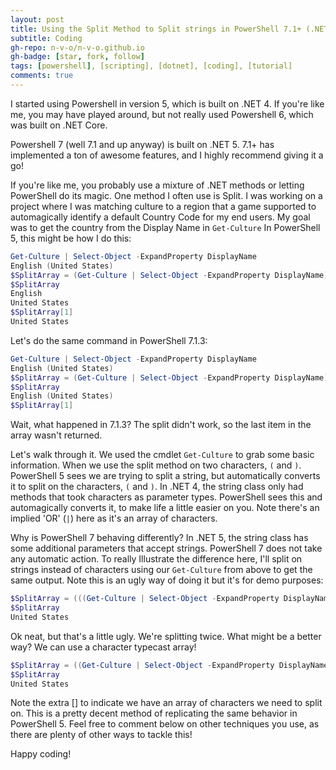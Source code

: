 ```yaml
---
layout: post
title: Using the Split Method to Split strings in PowerShell 7.1+ (.NET 5)
subtitle: Coding
gh-repo: n-v-o/n-v-o.github.io
gh-badge: [star, fork, follow]
tags: [powershell], [scripting], [dotnet], [coding], [tutorial]
comments: true
---
```


I started using Powershell in version 5, which is built on .NET 4.  If you're like me, you may have played around, but not really used Powershell 6, which was built on .NET Core.

Powershell 7 (well 7.1 and up anyway) is built on .NET 5. 7.1+ has implemented a ton of awesome features, and I highly recommend giving it a go!


If you're like me, you probably use a mixture of .NET methods or letting PowerShell do its magic. One method I often use is Split. I was working on a project where I was matching culture to a region that a game supported to automagically identify a default Country Code for my end users. My goal was to get the country from the Display Name in `Get-Culture` In PowerShell 5, this might be how I do this:

```powershell
Get-Culture | Select-Object -ExpandProperty DisplayName
English (United States)
$SplitArray = (Get-Culture | Select-Object -ExpandProperty DisplayName).Split("()")
$SplitArray
English
United States
$SplitArray[1]
United States
```
Let's do the same command in PowerShell 7.1.3:

```powershell
Get-Culture | Select-Object -ExpandProperty DisplayName
English (United States)
$SplitArray = (Get-Culture | Select-Object -ExpandProperty DisplayName).Split("()")
$SplitArray
English (United States)
$SplitArray[1]
```
Wait, what happened in 7.1.3? The split didn't work, so the last item in the array wasn't returned.

Let's walk through it. We used the cmdlet `Get-Culture` to grab some basic information. When we use the split method on two characters, `(` and `)`. PowerShell 5 sees we are trying to split a string, but automatically converts it to split on the characters, `(` and `)`. In .NET 4, the string class only had methods that took characters as parameter types. PowerShell sees this and automagically converts it, to make life a little easier on you. Note there's an implied 'OR' (`|`) here as it's an array of characters.

Why is PowerShell 7 behaving differently? In .NET 5, the string class has some additional parameters that accept strings. PowerShell 7 does not take any automatic action.  To really Illustrate the difference here, I'll split on strings instead of characters using our `Get-Culture` from above to get the same output. Note this is an ugly way of doing it but it's for demo purposes:

```powershell
$SplitArray = (((Get-Culture | Select-Object -ExpandProperty DisplayName).Split("English ("))[1].Split(')'))[0]
$SplitArray
United States
```
Ok neat, but that's a little ugly. We're splitting twice. What might be a better way? We can use a character typecast array!

```powershell
$SplitArray = ((Get-Culture | Select-Object -ExpandProperty DisplayName).Split([char[]]"()"))[1]
$SplitArray
United States
```
Note the extra [] to indicate we have an array of characters we need to split on. This is a pretty decent method of replicating the same behavior in PowerShell 5. Feel free to comment below on other techniques you use, as there are plenty of other ways to tackle this!

Happy coding!
